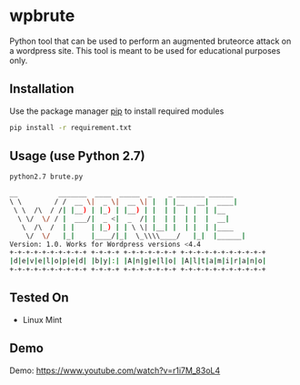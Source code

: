 # wpbrute
Python tool that can be used to perform an augmented bruteorce attack on a wordpress site. This tool is meant to be used for educational purposes only.
## Installation

Use the package manager [pip](https://pip.pypa.io/en/stable/) to install required modules

```bash
pip install -r requirement.txt
```

## Usage (use Python 2.7)

```bash
python2.7 brute.py
```

```bash
__          _______  ____  _____  _    _ _______ ______ 
\ \        / /  __ \|  _ \|  __ \| |  | |__   __|  ____|
 \ \  /\  / /| |__) | |_) | |__) | |  | |  | |  | |__   
  \ \/  \/ / |  ___/|  _ <|  _  /| |  | |  | |  |  __|  
   \  /\  /  | |    | |_) | | \ \| |__| |  | |  | |____ 
    \/  \/   |_|    |____/|_|  \_\\\\____/   |_|  |______|
Version: 1.0. Works for Wordpress versions <4.4
+-+-+-+-+-+-+-+-+-+ +-+-+-+ +-+-+-+-+-+-+ +-+-+-+-+-+-+-+-+-+-+
|d|e|v|e|l|o|p|e|d| |b|y|:| |A|n|g|e|l|o| |A|l|t|a|m|i|r|a|n|o|
+-+-+-+-+-+-+-+-+-+ +-+-+-+ +-+-+-+-+-+-+ +-+-+-+-+-+-+-+-+-+-+ 
```
## Tested On
- Linux Mint

## Demo
Demo: https://www.youtube.com/watch?v=r1i7M_83oL4
